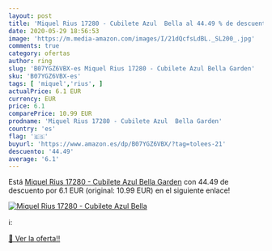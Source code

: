 ```yaml
---
layout: post
title: 'Miquel Rius 17280 - Cubilete Azul  Bella al 44.49 % de descuento'
date: 2020-05-29 18:56:53
image: 'https://m.media-amazon.com/images/I/21dQcfsLdBL._SL200_.jpg'
comments: true
category: ofertas
author: ring
slug: 'B07YGZ6VBX-es Miquel Rius 17280 - Cubilete Azul Bella Garden'
sku: 'B07YGZ6VBX-es'
tags: [ 'miquel','rius', ]
actualPrice: 6.1 EUR
currency: EUR
price: 6.1
comparePrice: 10.99 EUR
prodname: 'Miquel Rius 17280 - Cubilete Azul  Bella Garden'
country: 'es'
flag: '🇪🇸'
buyurl: 'https://www.amazon.es/dp/B07YGZ6VBX/?tag=tolees-21'
descuento: '44.49'
average: '6.1'
---
```


Está [Miquel Rius 17280 - Cubilete Azul  Bella Garden](https://www.amazon.es/dp/B07YGZ6VBX/?tag=tolees-21) con 44.49 de descuento por 6.1 EUR (original: 10.99 EUR) en el siguiente enlace!

[![Miquel Rius 17280 - Cubilete Azul  Bella](https://m.media-amazon.com/images/I/21dQcfsLdBL._SL200_.jpg)](https://www.amazon.es/dp/B07YGZ6VBX/?tag=tolees-21)

ℹ️:


[🛒 Ver la oferta!!](https://www.amazon.es/dp/B07YGZ6VBX/?tag=tolees-21)
